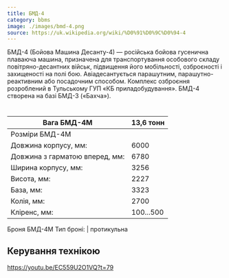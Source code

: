 ```yaml
---
title: БМД-4
category: bbms
image: ./images/bmd-4.png
source: https://uk.wikipedia.org/wiki/%D0%91%D0%9C%D0%94-4
---
```


БМД-4 (Бойова Машина Десанту-4) — російська бойова гусенична плаваюча машина, призначена для транспортування особового складу повітряно-десантних військ, підвищення його мобільності, озброєності і захищеності на полі бою. Авіадесантується парашутним, парашутно-реактивним або посадочним способом. 
Комплекс озброєння розроблений в Тульському ГУП «КБ приладобудування». БМД-4 створена на базі БМД-3 («Бахча»).
#
Вага БМД-4М | 13,6 тонн
------|------
Розміри БМД-4М |
Довжина корпусу, мм: | 6000
Довжина з гарматою вперед, мм: | 6780
Ширина корпусу, мм: | 3256
Висота, мм: | 2227
База, мм: | 3323
Колія, мм: | 2700
Кліренс, мм: | 100...500

Броня БМД-4М Тип броні: | протикульна

## Керування технікою
https://youtu.be/EC559U2O1VQ?t=79